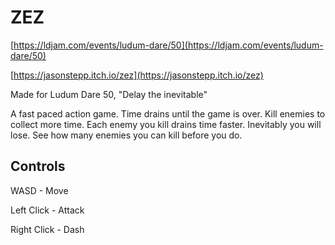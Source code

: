 # ZEZ

[https://ldjam.com/events/ludum-dare/50](https://ldjam.com/events/ludum-dare/50)

[https://jasonstepp.itch.io/zez](https://jasonstepp.itch.io/zez)

Made for Ludum Dare 50, "Delay the inevitable"

A fast paced action game. Time drains until the game is over. Kill enemies to collect more time. Each enemy you kill drains time faster. Inevitably you will lose. See how many enemies you can kill before you do.

## Controls

WASD - Move

Left Click - Attack

Right Click - Dash


